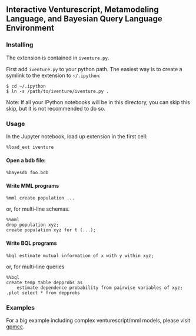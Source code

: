 ## Interactive Venturescript, Metamodeling Language, and Bayesian Query Language Environment

### Installing
The extension is contained in `iventure.py`.

First add `iventure.py` to your python path. The easiest way is to create a
symlink to the extension to `~/.ipython`:
```
$ cd ~/.ipython
$ ln -s /path/to/iventure/iventure.py .
```
Note: If all your IPython notebooks will be in this directory, you can skip
this skip, but it is not recommended to do so.

### Usage
In the Jupyter notebook, load up extension in the first cell:
```
%load_ext iventure
```
#### Open a bdb file:
```
%bayesdb foo.bdb
```
#### Write MML programs
```
%mml create population ...
```
or, for multi-line schemas.
```
%%mml
drop population xyz;
create population xyz for t (...);
```
#### Write BQL programs
```
%bql estimate mutual information of x with y within xyz;
```
or, for multi-line queries
```
%%bql
create temp table depprobs as
    estimate dependence probability from pairwise variables of xyz;
.plot select * from depprobs
```

### Examples
For a big example including complex venturescript/mml models, please visit
[gpmcc](satellites/satellites_mml.ipynb).

